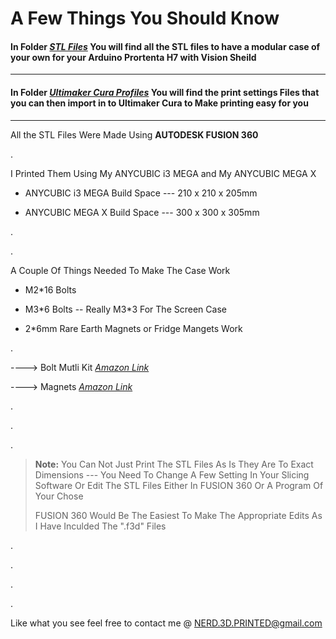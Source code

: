 # A Few Things You Should Know

#### **In Folder [_**STL Files**_](https://github.com/Machinelearning3Dprinting/gearbot_brandon/tree/main/3D%20Print%20Stuff/STL%20Files) You will find all the STL files to have a modular case of your own for your Arduino Prortenta H7 with Vision Sheild**

---

#### **In Folder [_**Ultimaker Cura Profiles**_](https://github.com/Machinelearning3Dprinting/gearbot_brandon/tree/main/3D%20Print%20Stuff/Ultimaker%20Cura%20Profiles) You will find the print settings Files that you can then import in to Ultimaker Cura to Make printing easy for you** 
---

All the STL Files Were Made Using **AUTODESK FUSION 360**

.

I Printed Them Using My ANYCUBIC i3 MEGA and My ANYCUBIC MEGA X

  * ANYCUBIC i3 MEGA Build Space \--- 210 x 210 x 205mm

  * ANYCUBIC MEGA X Build Space \--- 300 x 300 x 305mm


.

.


A Couple Of Things Needed To Make The Case Work
  * M2*16 Bolts 
  
  * M3\*6 Bolts -- Really M3\*3 For The Screen Case
   
  * 2\*6mm Rare Earth Magnets or Fridge Mangets Work

.

\----> Bolt Mutli Kit [_Amazon Link_](https://www.amazon.ca/VIGRUE-Stainless-Washers-Assortment-Wrenches/dp/B0928J6J9V/ref=pd_sbs_3/147-2201514-1991546?pd_rd_w=nwgA8&pf_rd_p=01fdeee8-dd76-431b-910b-f00bfed49bd2&pf_rd_r=3W644TC7TMR6Z72CRP0M&pd_rd_r=07dbafb5-0975-4e8b-bc63-b658155798fb&pd_rd_wg=iYgua&pd_rd_i=B0928J6J9V&th=1)

\----> Magnets [_Amazon Link_](https://www.amazon.ca/Magnets-Refrigertor-Whiteboard-Durable-Multi-Use/dp/B07BJFD6FL/ref=sr_1_1?keywords=6*2mm%2Bmagnets%2B180pcs&qid=1638848806&sr=8-1&th=1)

.

.

.

> **Note:** You Can Not Just Print The STL Files As Is They Are To Exact Dimensions \--- You Need To Change A Few Setting In Your Slicing Software Or Edit The STL Files Either In FUSION 360 Or A Program Of Your Chose 
> 
> FUSION 360 Would Be The Easiest To Make The Appropriate Edits As I Have Inculded The \".f3d" Files

.

.

.

.

Like what you see feel free to contact me @ NERD.3D.PRINTED@gmail.com
